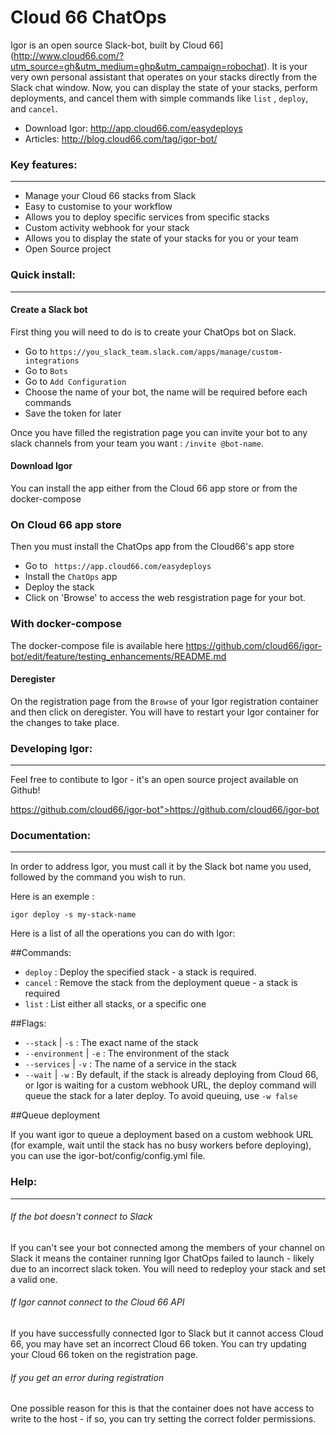 # Cloud 66 ChatOps
Igor is an open source Slack-bot, built by Cloud 66](http://www.cloud66.com/?utm_source=gh&utm_medium=ghp&utm_campaign=robochat). It is your very own personal assistant that operates on your stacks directly from the Slack chat window. Now, you can display the state of your stacks, perform deployments, and cancel them with simple commands like `list` , `deploy`, and `cancel`.

- Download Igor: http://app.cloud66.com/easydeploys
- Articles: http://blog.cloud66.com/tag/igor-bot/ 

### Key features:
__________________________________________________________________
- Manage your Cloud 66 stacks from Slack 
- Easy to customise to your workflow
- Allows you to deploy specific services from specific stacks
- Custom activity webhook for your stack
- Allows you to display the state of your stacks for you or your team
- Open Source project

### Quick install:
__________________________________________________________________
#### Create a Slack bot

First thing you will need to do is to create your ChatOps bot on Slack.
- Go to `https://you_slack_team.slack.com/apps/manage/custom-integrations` 
- Go to `Bots`
- Go to `Add Configuration`
- Choose the name of your bot, the name will be required before each commands
- Save the token for later

Once you have filled the registration page you can invite your bot to any slack channels from your team you want : `/invite @bot-name`.

#### Download Igor

You can install the app either from the Cloud 66 app store or from the docker-compose

### On Cloud 66 app store

Then you must install the ChatOps app from the Cloud66's app store
-   Go to ` https://app.cloud66.com/easydeploys`
-   Install the `ChatOps` app
-   Deploy the stack
-   Click on 'Browse' to access the web resgistration page for your bot.

### With docker-compose

The docker-compose file is available here https://github.com/cloud66/igor-bot/edit/feature/testing_enhancements/README.md

#### Deregister

On the registration page from the `Browse` of your Igor registration container and then click on deregister. You will have to restart your Igor container for the changes to take place.

### Developing Igor:
__________________________________________________________________

Feel free to contibute to Igor - it's an open source project available on Github!

https://github.com/cloud66/igor-bot">https://github.com/cloud66/igor-bot

### Documentation:
__________________________________________________________________

In order to address Igor, you must call it by the Slack bot name you used, followed by the command you wish to run.

Here is an exemple :

`igor deploy -s my-stack-name`

Here is a list of all the operations you can do with Igor:

##Commands:

-   `deploy` : Deploy the specified stack - a stack is required.
-   `cancel` : Remove the stack from the deployment queue - a stack is required
-   `list` : List either all stacks, or a specific one

##Flags:

-   `--stack` | `-s` : The exact name of the stack
-   `--environment` | `-e`  : The environment of the stack
-   `--services` | `-v` : The name of a service in the stack
-   `--wait` | `-w` : By default, if the stack is already deploying from Cloud 66, or Igor is waiting for a custom webhook URL, the deploy command will queue the stack for a later deploy. To avoid queuing, use `-w false`

##Queue deployment

If you want igor to queue a deployment based on a custom webhook URL (for example, wait until the stack has no busy workers before deploying), you can use the igor-bot/config/config.yml file.


### Help:
__________________________________________________________________


###### If the bot doesn't connect to Slack

If you can't see your bot connected among the members of your channel on Slack it means the container running Igor ChatOps failed to launch - likely due to an incorrect slack token. You will need to redeploy your stack and set a valid one.

###### If Igor cannot connect to the Cloud 66 API

If you have successfully connected Igor to Slack but it cannot access Cloud 66, you may have set an incorrect Cloud 66 token. You can try updating your Cloud 66 token on the registration page.

###### If you get an error during registration

One possible reason for this is that the container does not have access to write to the host - if so, you can try setting the correct folder permissions.


